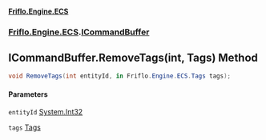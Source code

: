 #### [Friflo.Engine.ECS](index.md 'index')
### [Friflo.Engine.ECS](Friflo.Engine.ECS.md 'Friflo.Engine.ECS').[ICommandBuffer](ICommandBuffer.md 'Friflo.Engine.ECS.ICommandBuffer')

## ICommandBuffer.RemoveTags(int, Tags) Method

```csharp
void RemoveTags(int entityId, in Friflo.Engine.ECS.Tags tags);
```
#### Parameters

<a name='Friflo.Engine.ECS.ICommandBuffer.RemoveTags(int,Friflo.Engine.ECS.Tags).entityId'></a>

`entityId` [System.Int32](https://docs.microsoft.com/en-us/dotnet/api/System.Int32 'System.Int32')

<a name='Friflo.Engine.ECS.ICommandBuffer.RemoveTags(int,Friflo.Engine.ECS.Tags).tags'></a>

`tags` [Tags](Tags.md 'Friflo.Engine.ECS.Tags')
